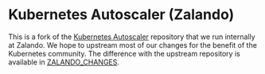 # Kubernetes Autoscaler (Zalando)

This is a fork of the [Kubernetes Autoscaler] repository that we run internally at Zalando. We hope to upstream
most of our changes for the benefit of the Kubernetes community. The difference with the upstream repository is
available in [ZALANDO_CHANGES].

[Kubernetes Autoscaler]: https://github.com/kubernetes/autoscaler
[ZALANDO_CHANGES]: cluster-autoscaler/ZALANDO_CHANGES.md
